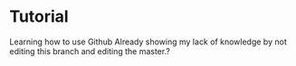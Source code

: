 # Tutorial
Learning how to use Github
Already showing my lack of knowledge by not editing this branch and editing the master.?
